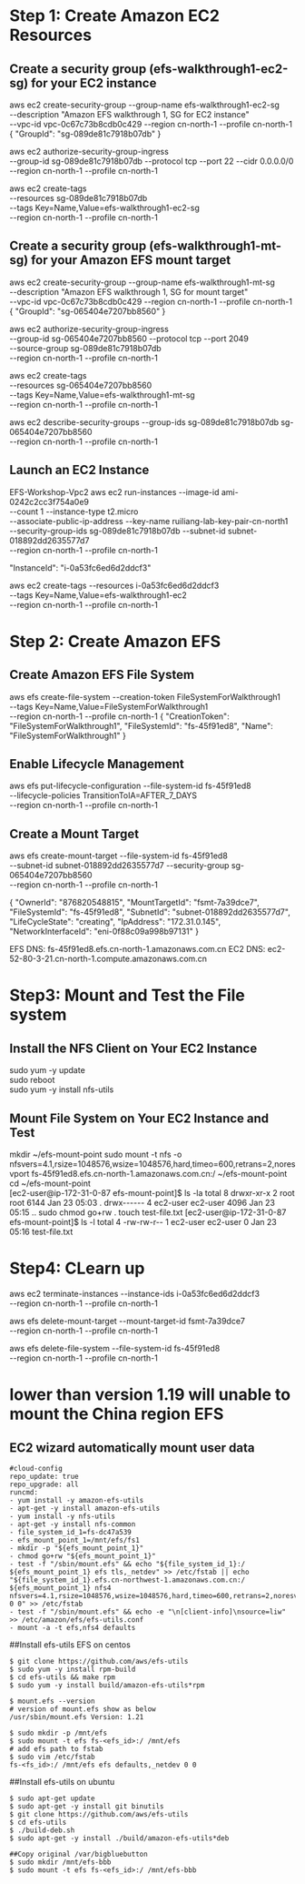 # Step 1: Create Amazon EC2 Resources
## Create a security group (efs-walkthrough1-ec2-sg) for your EC2 instance
aws ec2 create-security-group --group-name efs-walkthrough1-ec2-sg \
--description "Amazon EFS walkthrough 1, SG for EC2 instance" \
--vpc-id vpc-0c67c73b8cdb0c429 --region cn-north-1 --profile cn-north-1 
{
    "GroupId": "sg-089de81c7918b07db"
}

aws ec2 authorize-security-group-ingress \
--group-id sg-089de81c7918b07db --protocol tcp --port 22 --cidr 0.0.0.0/0 \
--region cn-north-1 --profile cn-north-1 

aws ec2 create-tags \
--resources  sg-089de81c7918b07db \
--tags Key=Name,Value=efs-walkthrough1-ec2-sg \
--region cn-north-1 --profile cn-north-1 

## Create a security group (efs-walkthrough1-mt-sg) for your Amazon EFS mount target
aws ec2 create-security-group --group-name efs-walkthrough1-mt-sg \
--description "Amazon EFS walkthrough 1, SG for mount target" \
--vpc-id vpc-0c67c73b8cdb0c429 --region cn-north-1 --profile cn-north-1 
{
    "GroupId": "sg-065404e7207bb8560"
}

aws ec2 authorize-security-group-ingress \
--group-id sg-065404e7207bb8560 --protocol tcp --port 2049 \
--source-group sg-089de81c7918b07db \
--region cn-north-1 --profile cn-north-1 

aws ec2 create-tags \
--resources  sg-065404e7207bb8560 \
--tags Key=Name,Value=efs-walkthrough1-mt-sg \
--region cn-north-1 --profile cn-north-1 

aws ec2 describe-security-groups --group-ids sg-089de81c7918b07db sg-065404e7207bb8560 \
--region cn-north-1 --profile cn-north-1 

## Launch an EC2 Instance
EFS-Workshop-Vpc2
aws ec2 run-instances --image-id ami-0242c2cc3f754a0e9 \
--count 1 --instance-type t2.micro \
--associate-public-ip-address --key-name ruiliang-lab-key-pair-cn-north1 \
--security-group-ids sg-089de81c7918b07db --subnet-id subnet-018892dd2635577d7 \
--region cn-north-1 --profile cn-north-1 

"InstanceId": "i-0a53fc6ed6d2ddcf3"

aws ec2 create-tags --resources  i-0a53fc6ed6d2ddcf3 \
--tags Key=Name,Value=efs-walkthrough1-ec2 \
--region cn-north-1 --profile cn-north-1 


# Step 2: Create Amazon EFS
## Create Amazon EFS File System
aws efs create-file-system --creation-token FileSystemForWalkthrough1 \
--tags Key=Name,Value=FileSystemForWalkthrough1 \
--region cn-north-1 --profile cn-north-1 
{
    "CreationToken": "FileSystemForWalkthrough1",
    "FileSystemId": "fs-45f91ed8",
    "Name": "FileSystemForWalkthrough1"
}


## Enable Lifecycle Management
aws efs put-lifecycle-configuration --file-system-id fs-45f91ed8 \
--lifecycle-policies TransitionToIA=AFTER_7_DAYS \
--region cn-north-1 --profile cn-north-1 

## Create a Mount Target
aws efs create-mount-target --file-system-id fs-45f91ed8 \
--subnet-id  subnet-018892dd2635577d7 --security-group sg-065404e7207bb8560 \
--region cn-north-1 --profile cn-north-1 

{
    "OwnerId": "876820548815",
    "MountTargetId": "fsmt-7a39dce7",
    "FileSystemId": "fs-45f91ed8",
    "SubnetId": "subnet-018892dd2635577d7",
    "LifeCycleState": "creating",
    "IpAddress": "172.31.0.145",
    "NetworkInterfaceId": "eni-0f88c09a998b97131"
}

EFS DNS: fs-45f91ed8.efs.cn-north-1.amazonaws.com.cn
EC2 DNS: ec2-52-80-3-21.cn-north-1.compute.amazonaws.com.cn

# Step3: Mount and Test the File system
## Install the NFS Client on Your EC2 Instance
sudo yum -y update  
sudo reboot  
sudo yum -y install nfs-utils

## Mount File System on Your EC2 Instance and Test
mkdir ~/efs-mount-point 
sudo mount -t nfs -o nfsvers=4.1,rsize=1048576,wsize=1048576,hard,timeo=600,retrans=2,noresvport fs-45f91ed8.efs.cn-north-1.amazonaws.com.cn:/   ~/efs-mount-point  
cd ~/efs-mount-point  
[ec2-user@ip-172-31-0-87 efs-mount-point]$ ls -la
total 8
drwxr-xr-x 2 root     root     6144 Jan 23 05:03 .
drwx------ 4 ec2-user ec2-user 4096 Jan 23 05:15 ..
sudo chmod go+rw .
touch test-file.txt 
[ec2-user@ip-172-31-0-87 efs-mount-point]$ ls -l
total 4
-rw-rw-r-- 1 ec2-user ec2-user 0 Jan 23 05:16 test-file.txt 



# Step4: CLearn up
aws ec2 terminate-instances --instance-ids i-0a53fc6ed6d2ddcf3 \
--region cn-north-1 --profile cn-north-1 

aws efs delete-mount-target --mount-target-id fsmt-7a39dce7 \
--region cn-north-1 --profile cn-north-1 

aws efs delete-file-system --file-system-id fs-45f91ed8 \
--region cn-north-1 --profile cn-north-1 


# lower than version 1.19 will unable to mount the China region EFS
## EC2 wizard automatically mount user data
```
#cloud-config
repo_update: true
repo_upgrade: all
runcmd:
- yum install -y amazon-efs-utils
- apt-get -y install amazon-efs-utils
- yum install -y nfs-utils
- apt-get -y install nfs-common
- file_system_id_1=fs-dc47a539
- efs_mount_point_1=/mnt/efs/fs1
- mkdir -p "${efs_mount_point_1}"
- chmod go+rw "${efs_mount_point_1}"
- test -f "/sbin/mount.efs" && echo "${file_system_id_1}:/ ${efs_mount_point_1} efs tls,_netdev" >> /etc/fstab || echo "${file_system_id_1}.efs.cn-northwest-1.amazonaws.com.cn:/ ${efs_mount_point_1} nfs4 nfsvers=4.1,rsize=1048576,wsize=1048576,hard,timeo=600,retrans=2,noresvport,_netdev 0 0" >> /etc/fstab
- test -f "/sbin/mount.efs" && echo -e "\n[client-info]\nsource=liw" >> /etc/amazon/efs/efs-utils.conf
- mount -a -t efs,nfs4 defaults

```
##Install efs-utils EFS on centos
```
$ git clone https://github.com/aws/efs-utils
$ sudo yum -y install rpm-build
$ cd efs-utils && make rpm
$ sudo yum -y install build/amazon-efs-utils*rpm

$ mount.efs --version
# version of mount.efs show as below
/usr/sbin/mount.efs Version: 1.21

$ sudo mkdir -p /mnt/efs
$ sudo mount -t efs fs-<efs_id>:/ /mnt/efs
# add efs path to fstab
$ sudo vim /etc/fstab
fs-<fs_id>:/ /mnt/efs efs defaults,_netdev 0 0
```

##Install efs-utils on ubuntu
```
$ sudo apt-get update
$ sudo apt-get -y install git binutils
$ git clone https://github.com/aws/efs-utils
$ cd efs-utils
$ ./build-deb.sh
$ sudo apt-get -y install ./build/amazon-efs-utils*deb

##Copy original /var/bigbluebutton
$ sudo mkdir /mnt/efs-bbb
$ sudo mount -t efs fs-<efs_id>:/ /mnt/efs-bbb
```
